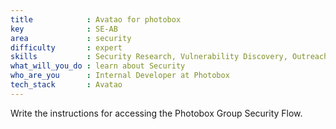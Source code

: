 ```yaml
---
title            : Avatao for photobox
key              : SE-AB
area             : security
difficulty       : expert
skills           : Security Research, Vulnerability Discovery, Outreach
what_will_you_do : learn about Security
who_are_you      : Internal Developer at Photobox
tech_stack       : Avatao
---
```


Write the instructions for accessing the Photobox Group Security Flow.

